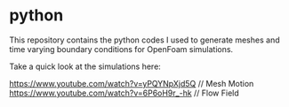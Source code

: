 python
======

This repository contains the python codes I used to generate meshes and time varying boundary conditions for OpenFoam simulations.

Take a quick look at the simulations here:

https://www.youtube.com/watch?v=yPQYNpXjd5Q   // Mesh Motion
https://www.youtube.com/watch?v=6P6oH9r_-hk   // Flow Field
